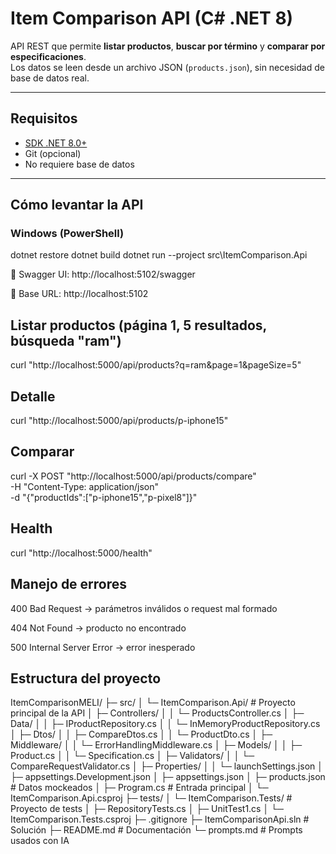 ﻿# Item Comparison API (C# .NET 8)

API REST que permite **listar productos**, **buscar por término** y **comparar por especificaciones**.  
Los datos se leen desde un archivo JSON (`products.json`), sin necesidad de base de datos real.

---

## Requisitos

- [SDK .NET 8.0+](https://dotnet.microsoft.com/download)
- Git (opcional)
- No requiere base de datos

---

## Cómo levantar la API

### Windows (PowerShell)
dotnet restore
dotnet build
dotnet run --project src\ItemComparison.Api

🔗 Swagger UI: http://localhost:5102/swagger

🔗 Base URL: http://localhost:5102

## Listar productos (página 1, 5 resultados, búsqueda "ram")
curl "http://localhost:5000/api/products?q=ram&page=1&pageSize=5"

## Detalle
curl "http://localhost:5000/api/products/p-iphone15"

## Comparar
curl -X POST "http://localhost:5000/api/products/compare" \
  -H "Content-Type: application/json" \
  -d "{\"productIds\":[\"p-iphone15\",\"p-pixel8\"]}"

## Health
curl "http://localhost:5000/health"

## Manejo de errores

400 Bad Request → parámetros inválidos o request mal formado

404 Not Found → producto no encontrado

500 Internal Server Error → error inesperado

## Estructura del proyecto

ItemComparisonMELI/
├─ src/
│ └─ ItemComparison.Api/ # Proyecto principal de la API
│ ├─ Controllers/
│ │ └─ ProductsController.cs
│ ├─ Data/
│ │ ├─ IProductRepository.cs
│ │ └─ InMemoryProductRepository.cs
│ ├─ Dtos/
│ │ ├─ CompareDtos.cs
│ │ └─ ProductDto.cs
│ ├─ Middleware/
│ │ └─ ErrorHandlingMiddleware.cs
│ ├─ Models/
│ │ ├─ Product.cs
│ │ └─ Specification.cs
│ ├─ Validators/
│ │ └─ CompareRequestValidator.cs
│ ├─ Properties/
│ │ └─ launchSettings.json
│ ├─ appsettings.Development.json
│ ├─ appsettings.json
│ ├─ products.json # Datos mockeados
│ ├─ Program.cs # Entrada principal
│ └─ ItemComparison.Api.csproj
├─ tests/
│ └─ ItemComparison.Tests/ # Proyecto de tests
│ ├─ RepositoryTests.cs
│ ├─ UnitTest1.cs
│ └─ ItemComparison.Tests.csproj
├─ .gitignore
├─ ItemComparisonApi.sln # Solución
├─ README.md # Documentación
└─ prompts.md # Prompts usados con IA

